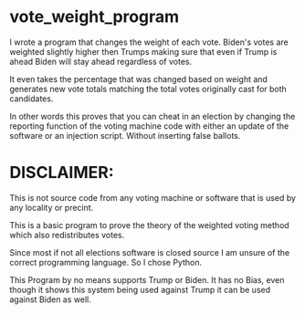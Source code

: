 # vote_weight_program


I wrote a program that changes the weight of each vote. Biden's votes are weighted slightly higher then Trumps making sure that even if Trump is ahead Biden will stay ahead regardless of votes.

It even takes the percentage that was changed based on weight and generates new vote totals matching the total votes originally cast for both candidates.

In other words this proves that you can cheat in an election by changing the reporting function of the voting machine code with either an update of the software or an injection script. Without inserting false ballots.


# DISCLAIMER: 

This is not source code from any voting machine or software that is used by any locality or precint. 

This is a basic program to prove the theory of the weighted voting method which also redistributes votes. 

Since most if not all elections software is closed source I am unsure of the correct programming language. So I chose Python.

This Program by no means supports Trump or Biden. It has no Bias, even though it shows this system being used against Trump it can be used against Biden as well. 
